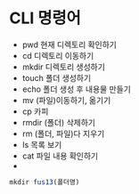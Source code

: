 # CLI 명령어 

* pwd 현재 디렉토리 확인하기  
* cd 디렉토리 이동하기 
* mkdir 디렉토리 생성하기 
* touch 폴더 생성하기
* echo 폴더 생성 후 내용물 만들기 
* mv (파일)이동하기, 옮기기
* cp 카피 
* rmdir (폴더) 삭제하기
* rm (폴더, 파일)다 지우기 
* ls 목록 보기 
* cat 파일 내용 확인하기 
* 


``` js
mkdir fus13(폴더명)
```

